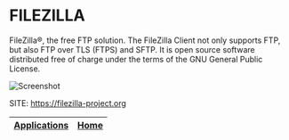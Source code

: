 # FILEZILLA

 FileZilla®, the free FTP solution. The FileZilla Client not only supports FTP, but also FTP over TLS (FTPS) and SFTP. It is open  source software distributed free of charge under the terms of the GNU General Public License.
 
 ![Screenshot](https://upload.wikimedia.org/wikipedia/commons/9/95/FileZilla_3.7.3.png)
 
 SITE: https://filezilla-project.org

 | [Applications](https://portable-linux-apps.github.io/apps.html) | [Home](https://portable-linux-apps.github.io)
 | --- | --- |
